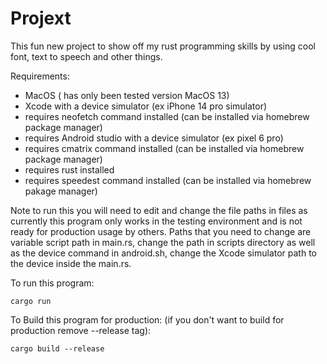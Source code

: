 # Projext

This fun new project to show off my rust programming skills by using cool font, text to speech and other things. 

Requirements:
- MacOS ( has only been tested version MacOS 13)
- Xcode with a device simulator (ex iPhone 14 pro simulator)
- requires neofetch command installed (can be installed via homebrew package manager)
- requires Android studio with a device simulator (ex pixel 6 pro)
- requires cmatrix command installed (can be installed via homebrew package manager)
- requires rust installed
- requires speedest command installed (can be installed via homebrew pakage manager)

Note to run this you will need to edit and change the file paths in files as currently this program only works in the testing environment and is not ready for production usage by others. Paths that you need to change are variable script path in main.rs, change the path in scripts directory as well as the device command in android.sh, change the Xcode simulator path to the device inside the main.rs.

To run this program:
```
cargo run 
```
To Build this program for production: (if you don't want to build for production remove --release tag): 
```
cargo build --release
```

